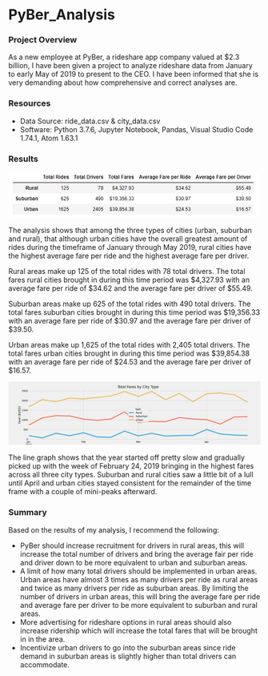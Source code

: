 # PyBer_Analysis

### Project Overview

As a new employee at PyBer, a rideshare app company valued at $2.3 billion, I have been given a project to analyze rideshare data from January to early May of 2019 to present to the CEO. I have been informed that she is very demanding about how comprehensive and correct analyses are.

### Resources
- Data Source: ride_data.csv & city_data.csv
- Software: Python 3.7.6, Jupyter Notebook, Pandas, Visual Studio Code 1.74.1, Atom 1.63.1

### Results

![Summary DataFrame](analysis/summary_dataframe.png)

The analysis shows that among the three types of cities (urban, suburban and rural), that although urban cities have the overall greatest amount of rides during the timeframe of January through May 2019, rural cities have the highest average fare per ride and the highest average fare per driver.

Rural areas make up 125 of the total rides with 78 total drivers. The total fares rural cities brought in during this time period was $4,327.93 with an average fare per ride of $34.62 and the average fare per driver of $55.49.

Suburban areas make up 625 of the total rides with 490 total drivers. The total fares suburban cities brought in during this time period was $19,356.33 with an average fare per ride of $30.97 and the average fare per driver of $39.50.

Urban areas make up 1,625 of the total rides with 2,405 total drivers. The total fares urban cities brought in during this time period was $39,854.38 with an average fare per ride of $24.53 and the average fare per driver of $16.57.

![Fare summary graph](analysis/PyBer_fare_summary.png)

The line graph shows that the year started off pretty slow and gradually picked up with the week of February 24, 2019 bringing in the highest fares across all three city types. Suburban and rural cities saw a little bit of a lull until April and urban cities stayed consistent for the remainder of the time frame with a couple of mini-peaks afterward.


### Summary

Based on the results of my analysis, I recommend the following:

- PyBer should increase recruitment for drivers in rural areas, this will increase the total number of drivers and bring the average fair per ride and driver down to be more equivalent to urban and suburban areas.
- A limit of how many total drivers should be implemented in urban areas. Urban areas have almost 3 times as many drivers per ride as rural areas and twice as many drivers per ride as suburban areas. By limiting the number of drivers in urban areas, this will bring the average fare per ride and average fare per driver to be more equivalent to suburban and rural areas.
- More advertising for rideshare options in rural areas should also increase ridership which will increase the total fares that will be brought in in the area.
- Incentivize urban drivers to go into the suburban areas since ride demand in suburban areas is slightly higher than total drivers can accommodate.
